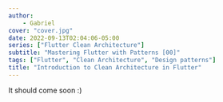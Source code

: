 ```yaml
---
author: 
    - Gabriel
cover: "cover.jpg"
date: 2022-09-13T02:04:06-05:00
series: ["Flutter Clean Architecture"]
subtitle: "Mastering Flutter with Patterns [00]"
tags: ["Flutter", "Clean Architecture", "Design patterns"]
title: "Introduction to Clean Architecture in Flutter"
---
```


It should come soon :)